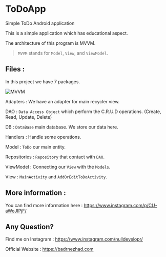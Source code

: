 # ToDoApp
Simple ToDo Android application

This is a simple application which has educational aspect.

The architecture of this program is MVVM.

> `MVVM` stands for `Model`, `View`, and `ViewModel`.

## Files :
In this project we have 7 packages.

![MVVM](https://holosen.net/wp-content/uploads/2021/10/mvvm.png)

Adapters : We have an adapter for main recycler view.

DAO : `Data Access Object` which perform the C.R.U.D operations. (Create, Read, Update, Delete)

DB : `DataBase` main database. We store our data here.

Handlers : Handle some operations.

Model : `ToDo` our main entity.

Repositories : `Repository` that contact with `DAO`.

ViewModel : Connecting our `View` with the `Models`.

View : `MainActivity` and `AddOrEditToDoActivity`.


## More information :
You can find more information here : https://www.instagram.com/p/CU-aWeJIPjF/

## Any Question?
Find me on Instagram : https://www.instagram.com/nulldevelopr/

Official Website : https://badrnezhad.com
